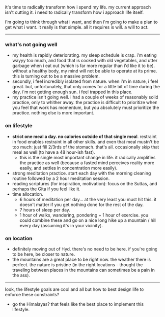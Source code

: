 it's time to radically transform how i spend my life.
my current approach isn't cutting it.
i need to radically transform how i approach life itself.

i'm going to think through what i want, and then i'm going to make a plan to get what i want. it really is that simple. all it requires is will. a will to act.

---

### what's not going well
- my health is rapidly deteriorating. my sleep schedule is crap. i'm eating wayyy too much, and food that is cooked with old vegetables, and utter garbage when i eat out (which is far more regular than i'd like it to be). without a healthy body, my mind will not be able to operate at its prime. this is turning out to be a massive problem.
- secondly, i feel incredibly isolated from nature. when i'm in nature, i feel great. but, unfortunately, that only comes for a little bit of time during the day. i'm not getting enough sun. i feel trapped in this place.
- my practice isn't going well. i had a couple of weeks of reasonably solid practice, only to whither away. the practice is difficult to prioritize when you feel that work has momentum, but you absolutely must prioritize the practice. nothing else is more important.

### on lifestyle
- **strict one meal a day. no calories outside of that single meal**. restraint in food enables restraint in all other skills. and even that meal mustn't be too much: just fill 2/3rds of the stomach. that's all. occasionally skip that meal as well (to have a 48 hour-ish fast).
	- this is the single most important change in life. it radically amplifies the practice as well (because a fasted mind perceives reality more easily, and settles in concentration more easily).
- strong meditation practice. start each day with the morning cleaning routine followed by a 2 hour meditation session.
- reading scriptures (for inspiration, motivation): focus on the Suttas, and perhaps the Gita if you feel like it.
- time allocation.
	- 6 hours of meditation per day... at the very least you must hit this. it doesn't matter if you get nothing done for the rest of the day.
	- 7 hours of sleep per day.
	- 1 hour of walks, wandering, pondering + 1 hour of exercise. you could combine these and go on a nice long hike up a mountain / hill every day (assuming it's in your vicinity).
### on location
- definitely moving out of Hyd. there's no need to be here. if you're going to be here, be closer to nature.
- the mountains are a great place to be right now. the weather there is perfect. the nature is pristine (in the right locations - thought the traveling between places in the mountains can sometimes be a pain in the ass).

---

look, the lifestyle goals are cool and all but how to best design life to enforce these constraints?
- go the Himalayas? that feels like the best place to implement this lifestyle.